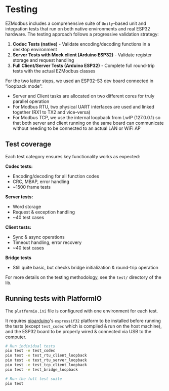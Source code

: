 # Testing

EZModbus includes a comprehensive suite of `Unity`-based unit and integration tests that run on both native environments and real ESP32 hardware. The testing approach follows a progressive validation strategy:

1. **Codec Tests (native)** - Validate encoding/decoding functions in a desktop environment
2. **Server Tests with Mock client (Arduino ESP32)** - Validate register storage and request handling
3. **Full Client/Server Tests (Arduino ESP32)** - Complete full round-trip tests with the actual EZModbus classes

For the two latter steps, we used an ESP32-S3 dev board connected in “loopback mode”:

* Server and Client tasks are allocated on two different cores for truly parallel operation
* For Modbus RTU, two physical UART interfaces are used and linked together (RX1 to TX2 and vice-versa)
* For Modbus TCP, we use the internal loopback from LwIP (127.0.0.1) so that both server and client running on the same board can communicate without needing to be connected to an actual LAN or WiFi AP

## Test coverage

Each test category ensures key functionality works as expected:

**Codec tests:**

* Encoding/decoding for all function codes
* CRC, MBAP, error handling
* ~1500 frame tests

**Server tests:**&#x20;

* Word storage
* Request & exception handling
* ~40 test cases

**Client tests:**&#x20;

* Sync & async operations
* Timeout handling, error recovery
* ~40 test cases

**Bridge tests**

* Still quite basic, but checks bridge initialization & round-trip operation

For more details on the testing methodology, see the `test/` directory of the lib.

## Running tests with PlatformIO

The `platformio.ini` file is configured with one environment for each test.&#x20;

It requires [pioarduino](https://github.com/pioarduino)'s `espressif32` platform to be installed before running the tests  (except `test_codec` which is compiled & run on the host machine), and the ESP32 board to be properly wired & connected via USB to the computer.

```bash
# Run individual tests
pio test -e test_codec
pio test -e test_rtu_client_loopback
pio test -e test_rtu_server_loopback
pio test -e test_tcp_client_loopback
pio test -e test_bridge_loopback

# Run the full test suite
pio test
```
